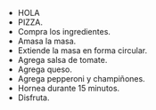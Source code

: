- HOLA
- PIZZA.
- Compra los ingredientes.
- Amasa la masa.
- Extiende la masa en forma circular.
- Agrega salsa de tomate.
- Agrega queso.
- Agrega pepperoni y champiñones.
- Hornea durante 15 minutos.
- Disfruta.

